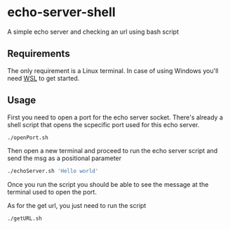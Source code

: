 # echo-server-shell
A simple echo server and checking an url using bash script

## Requirements

The only requirement is a Linux terminal. In case of using Windows you'll need [WSL](https://docs.microsoft.com/en-us/windows/wsl/install-win10) to get started.

## Usage

First you need to open a port for the echo server socket. There's already a shell script that opens the scpecific port used for this echo server.

``` bash
./openPort.sh
```

Then open a new terminal and proceed to run the echo server script and send the msg as a positional parameter

``` bash
./echoServer.sh 'Hello world'
```

Once you run the script you should be able to see the message at the terminal used to open the port.

As for the get url, you just need to run the script

``` bash
./getURL.sh
```
